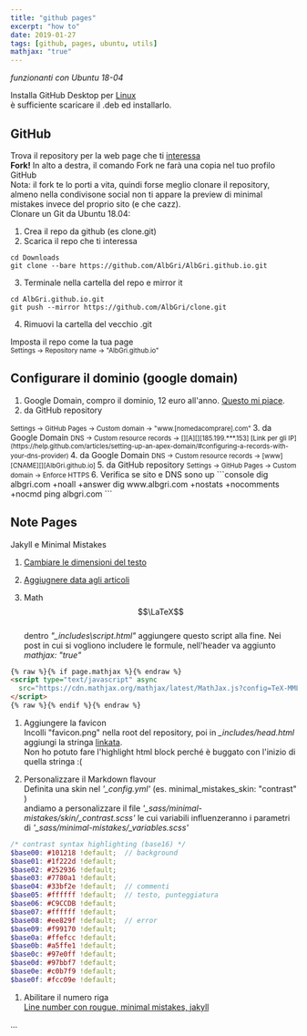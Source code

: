 ```yaml
---
title: "github pages"
excerpt: "how to"
date: 2019-01-27
tags: [github, pages, ubuntu, utils]
mathjax: "true"
---
```


*funzionanti con Ubuntu 18-04*  

Installa GitHub Desktop per [Linux](https://aur.archlinux.org/packages/github-desktop-bin/)  
è sufficiente scaricare il .deb ed installarlo.

## GitHub
Trova il repository per la web page che ti [interessa](https://github.com/mmistakes/minimal-mistakes)  
**Fork!** In alto a destra, il comando Fork ne farà una copia nel tuo profilo GitHub  
Nota: il fork te lo porti a vita, quindi forse meglio clonare il repository, almeno nella condivisone social non ti appare la preview di minimal mistakes invece del proprio sito (e che cazz).  
Clonare un Git da Ubuntu 18.04:  
1. Crea il repo da github (es clone.git)
2. Scarica il repo che ti interessa
```console
cd Downloads
git clone --bare https://github.com/AlbGri/AlbGri.github.io.git
```
3. Terminale nella cartella del repo e mirror it
```console
cd AlbGri.github.io.git
git push --mirror https://github.com/AlbGri/clone.git
```
4. Rimuovi la cartella del vecchio .git

Imposta il repo come la tua page  
<span style="font-size: 3mm">
Settings →  Repository name → "AlbGri.github.io"  
</span>

## Configurare il dominio (google domain)
1. Google Domain, compro il dominio, 12 euro all'anno. [Questo mi piace](https://support.google.com/domains/answer/3251242?hl=en).
2. da GitHub repository  
<span style="font-size: 3mm">
Settings → GitHub Pages → Custom domain → "www.[nomedacomprare].com"  
</span>
3. da Google Domain  
<span style="font-size: 3mm">
DNS → Custom resource records → [][A][][185.199.***.153] [Link per gli IP](https://help.github.com/articles/setting-up-an-apex-domain/#configuring-a-records-with-your-dns-provider)  
</span>
4. da Google Domain  
<span style="font-size: 3mm">
DNS → Custom resource records → [www][CNAME][][AlbGri.github.io]  
</span>
5. da GitHub repository  
<span style="font-size: 3mm">
Settings → GitHub Pages → Custom domain → Enforce HTTPS  
</span>
6. Verifica se sito e DNS sono up  
```console
dig albgri.com +noall +answer
dig www.albgri.com +nostats +nocomments +nocmd
ping albgri.com
```

## Note Pages
Jakyll e Minimal Mistakes  
1. [Cambiare le dimensioni del testo](https://github.com/mmistakes/minimal-mistakes/issues/1043)  

1. [Aggiugnere data agli articoli](https://github.com/dvhart/dvhart.github.io/blob/master/_includes/archive-single.html)  

1. Math $$\LaTeX$$  
dentro *"_includes\script.html"* aggiungere questo script alla fine. Nei post in cui si vogliono includere le formule, nell'header va aggiunto *mathjax: "true"*  
```html
{% raw %}{% if page.mathjax %}{% endraw %}
<script type="text/javascript" async
  src="https://cdn.mathjax.org/mathjax/latest/MathJax.js?config=TeX-MML-AM_CHTML">
</script>
{% raw %}{% endif %}{% endraw %}
```

1. Aggiungere la favicon  
Incolli "favicon.png" nella root del repository, poi in *_includes/head.html* aggiungi la stringa [linkata](https://stackoverflow.com/a/30552322).  
Non ho potuto fare l'highlight html block perché è buggato con l'inizio di quella stringa :(  

1. Personalizzare il Markdown flavour  
Definita una skin nel *'_config.yml'* (es. minimal_mistakes_skin: "contrast" )  
andiamo a personalizzare il file *'_sass/minimal-mistakes/skin/_contrast.scss'* le cui variabili influenzeranno i parametri di *'_sass/minimal-mistakes/_variables.scss'*  
```scss
/* contrast syntax highlighting (base16) */
$base00: #101218 !default;  // background
$base01: #1f222d !default;
$base02: #252936 !default;
$base03: #7780a1 !default;
$base04: #33bf2e !default;  // commenti
$base05: #ffffff !default;  // testo, punteggiatura
$base06: #C9CCDB !default;
$base07: #ffffff !default;
$base08: #ee829f !default;  // error
$base09: #f99170 !default;
$base0a: #ffefcc !default;
$base0b: #a5ffe1 !default;
$base0c: #97e0ff !default;
$base0d: #97bbf7 !default;
$base0e: #c0b7f9 !default;
$base0f: #fcc09e !default;
```

1. Abilitare il numero riga  
[Line number con rougue, minimal mistakes, jakyll](https://github.com/jekyll/jekyll/issues/4619#issuecomment-191267346)  




...















